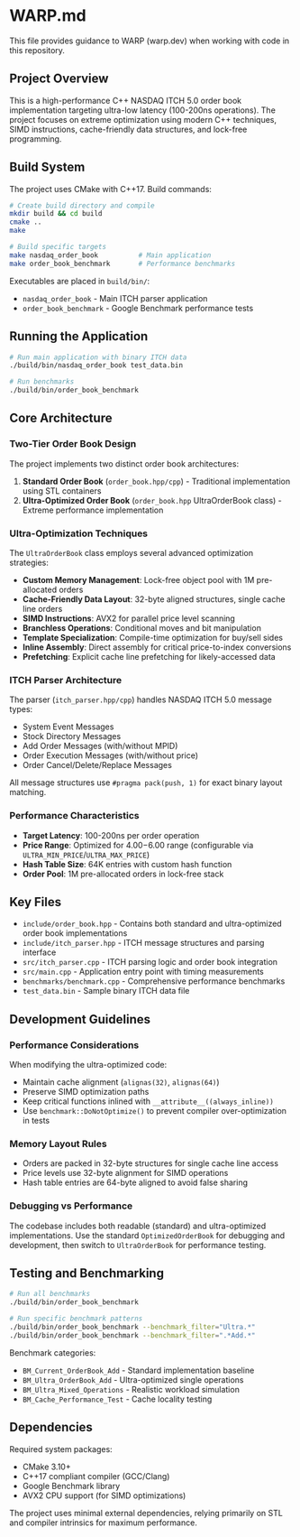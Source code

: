 # WARP.md

This file provides guidance to WARP (warp.dev) when working with code in this repository.

## Project Overview

This is a high-performance C++ NASDAQ ITCH 5.0 order book implementation targeting ultra-low latency (100-200ns operations). The project focuses on extreme optimization using modern C++ techniques, SIMD instructions, cache-friendly data structures, and lock-free programming.

## Build System

The project uses CMake with C++17. Build commands:

```bash
# Create build directory and compile
mkdir build && cd build
cmake ..
make

# Build specific targets
make nasdaq_order_book          # Main application
make order_book_benchmark       # Performance benchmarks
```

Executables are placed in `build/bin/`:
- `nasdaq_order_book` - Main ITCH parser application
- `order_book_benchmark` - Google Benchmark performance tests

## Running the Application

```bash
# Run main application with binary ITCH data
./build/bin/nasdaq_order_book test_data.bin

# Run benchmarks
./build/bin/order_book_benchmark
```

## Core Architecture

### Two-Tier Order Book Design

The project implements two distinct order book architectures:

1. **Standard Order Book** (`order_book.hpp/cpp`) - Traditional implementation using STL containers
2. **Ultra-Optimized Order Book** (`order_book.hpp` UltraOrderBook class) - Extreme performance implementation

### Ultra-Optimization Techniques

The `UltraOrderBook` class employs several advanced optimization strategies:

- **Custom Memory Management**: Lock-free object pool with 1M pre-allocated orders
- **Cache-Friendly Data Layout**: 32-byte aligned structures, single cache line orders
- **SIMD Instructions**: AVX2 for parallel price level scanning
- **Branchless Operations**: Conditional moves and bit manipulation
- **Template Specialization**: Compile-time optimization for buy/sell sides
- **Inline Assembly**: Direct assembly for critical price-to-index conversions
- **Prefetching**: Explicit cache line prefetching for likely-accessed data

### ITCH Parser Architecture

The parser (`itch_parser.hpp/cpp`) handles NASDAQ ITCH 5.0 message types:
- System Event Messages
- Stock Directory Messages  
- Add Order Messages (with/without MPID)
- Order Execution Messages (with/without price)
- Order Cancel/Delete/Replace Messages

All message structures use `#pragma pack(push, 1)` for exact binary layout matching.

### Performance Characteristics

- **Target Latency**: 100-200ns per order operation
- **Price Range**: Optimized for $4.00-$6.00 range (configurable via `ULTRA_MIN_PRICE`/`ULTRA_MAX_PRICE`)
- **Hash Table Size**: 64K entries with custom hash function
- **Order Pool**: 1M pre-allocated orders in lock-free stack

## Key Files

- `include/order_book.hpp` - Contains both standard and ultra-optimized order book implementations
- `include/itch_parser.hpp` - ITCH message structures and parsing interface
- `src/itch_parser.cpp` - ITCH parsing logic and order book integration
- `src/main.cpp` - Application entry point with timing measurements
- `benchmarks/benchmark.cpp` - Comprehensive performance benchmarks
- `test_data.bin` - Sample binary ITCH data file

## Development Guidelines

### Performance Considerations

When modifying the ultra-optimized code:
- Maintain cache alignment (`alignas(32)`, `alignas(64)`)
- Preserve SIMD optimization paths
- Keep critical functions inlined with `__attribute__((always_inline))`
- Use `benchmark::DoNotOptimize()` to prevent compiler over-optimization in tests

### Memory Layout Rules

- Orders are packed in 32-byte structures for single cache line access
- Price levels use 32-byte alignment for SIMD operations
- Hash table entries are 64-byte aligned to avoid false sharing

### Debugging vs Performance

The codebase includes both readable (standard) and ultra-optimized implementations. Use the standard `OptimizedOrderBook` for debugging and development, then switch to `UltraOrderBook` for performance testing.

## Testing and Benchmarking

```bash
# Run all benchmarks
./build/bin/order_book_benchmark

# Run specific benchmark patterns
./build/bin/order_book_benchmark --benchmark_filter="Ultra.*"
./build/bin/order_book_benchmark --benchmark_filter=".*Add.*"
```

Benchmark categories:
- `BM_Current_OrderBook_Add` - Standard implementation baseline
- `BM_Ultra_OrderBook_Add` - Ultra-optimized single operations
- `BM_Ultra_Mixed_Operations` - Realistic workload simulation
- `BM_Cache_Performance_Test` - Cache locality testing

## Dependencies

Required system packages:
- CMake 3.10+
- C++17 compliant compiler (GCC/Clang)
- Google Benchmark library
- AVX2 CPU support (for SIMD optimizations)

The project uses minimal external dependencies, relying primarily on STL and compiler intrinsics for maximum performance.
